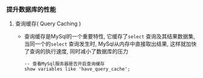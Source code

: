 ### 提升数据库的性能

1. 查询缓存( Query Caching )

   * 查询缓存是MySql的一个重要特性, 它缓存了`select` 查询及其结果数据集, 当同一个的`select` 查询发生时, MySql从内存中直接取出结果, 这样就加快了查询的执行速度, 同时减小了数据库的压力

     ```mysql
     -- 查看MySql服务器是否开启查询缓存
     show variables like 'have_query_cache';
     ```

     ​